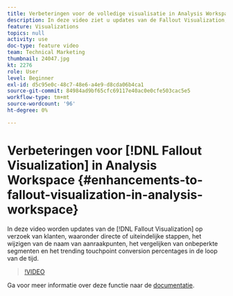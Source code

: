 ```yaml
---
title: Verbeteringen voor de volledige visualisatie in Analysis Workspace
description: In deze video ziet u updates van de Fallout Visualization, waar klanten om hebben gevraagd. Zo ziet u onder andere directe of uiteindelijke stappen, het wijzigen van de naam van aanraakpunten, het vergelijken van onbeperkte segmenten en het trending touchpoint conversion percentages in de loop van de tijd.
feature: Visualizations
topics: null
activity: use
doc-type: feature video
team: Technical Marketing
thumbnail: 24047.jpg
kt: 2276
role: User
level: Beginner
exl-id: d5c95e0c-48c7-48e6-a4e9-d8cda06b4ca1
source-git-commit: 84984ad9bf65cfc69117e40ac0e0cfe503cac5e5
workflow-type: tm+mt
source-wordcount: '96'
ht-degree: 0%

---
```


# Verbeteringen voor [!DNL Fallout Visualization] in Analysis Workspace {#enhancements-to-fallout-visualization-in-analysis-workspace}

In deze video worden updates van de [!DNL Fallout Visualization] op verzoek van klanten, waaronder directe of uiteindelijke stappen, het wijzigen van de naam van aanraakpunten, het vergelijken van onbeperkte segmenten en het trending touchpoint conversion percentages in de loop van de tijd.

>[!VIDEO](https://video.tv.adobe.com/v/24047/?quality=12&learn=on)

Ga voor meer informatie over deze functie naar de [documentatie](https://experienceleague.adobe.com/docs/analytics/analyze/analysis-workspace/visualizations/fallout/fallout-flow.html?lang=en).
